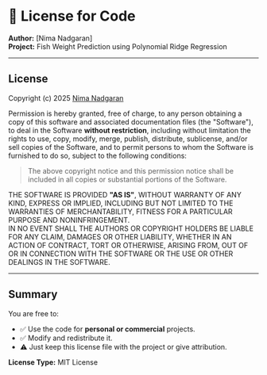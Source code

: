 # 🧾 License for Code

**Author:** [Nima Nadgaran]  
**Project:** Fish Weight Prediction using Polynomial Ridge Regression  

---

## License

Copyright (c) 2025 [Nima Nadgaran](github.com/NimaNadgaran/)

Permission is hereby granted, free of charge, to any person obtaining a copy
of this software and associated documentation files (the "Software"), to deal
in the Software **without restriction**, including without limitation the rights
to use, copy, modify, merge, publish, distribute, sublicense, and/or sell
copies of the Software, and to permit persons to whom the Software is
furnished to do so, subject to the following conditions:

> The above copyright notice and this permission notice shall be included in all
copies or substantial portions of the Software.

THE SOFTWARE IS PROVIDED **"AS IS"**, WITHOUT WARRANTY OF ANY KIND, EXPRESS OR
IMPLIED, INCLUDING BUT NOT LIMITED TO THE WARRANTIES OF MERCHANTABILITY,
FITNESS FOR A PARTICULAR PURPOSE AND NONINFRINGEMENT.  
IN NO EVENT SHALL THE AUTHORS OR COPYRIGHT HOLDERS BE LIABLE FOR ANY CLAIM,
DAMAGES OR OTHER LIABILITY, WHETHER IN AN ACTION OF CONTRACT, TORT OR OTHERWISE,
ARISING FROM, OUT OF OR IN CONNECTION WITH THE SOFTWARE OR THE USE OR OTHER
DEALINGS IN THE SOFTWARE.

---

## Summary

You are free to:
- ✅ Use the code for **personal or commercial** projects.
- ✅ Modify and redistribute it.
- ⚠️ Just keep this license file with the project or give attribution.

**License Type:** MIT License
